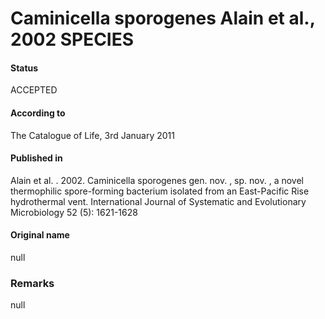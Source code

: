 Caminicella sporogenes Alain et al., 2002 SPECIES
=======

#### Status
ACCEPTED

#### According to
The Catalogue of Life, 3rd January 2011

#### Published in
Alain et al. . 2002. Caminicella sporogenes gen. nov. , sp. nov. , a novel thermophilic spore-forming bacterium isolated from an East-Pacific Rise hydrothermal vent. International Journal of Systematic and Evolutionary Microbiology 52 (5): 1621-1628

#### Original name
null

### Remarks
null